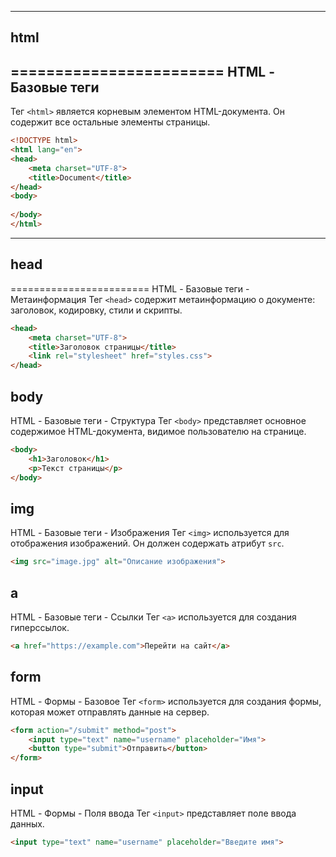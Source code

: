
---
## html
========================
HTML - Базовые теги
------------------------
Тег `<html>` является корневым элементом HTML-документа. Он содержит все остальные элементы страницы.

```html
<!DOCTYPE html>
<html lang="en">
<head>
    <meta charset="UTF-8">
    <title>Document</title>
</head>
<body>
    
</body>
</html>
```

---
## head
========================
HTML - Базовые теги - Метаинформация
Тег `<head>` содержит метаинформацию о документе: заголовок, кодировку, стили и скрипты.

```html
<head>
    <meta charset="UTF-8">
    <title>Заголовок страницы</title>
    <link rel="stylesheet" href="styles.css">
</head>
```

## body
HTML - Базовые теги - Структура
Тег `<body>` представляет основное содержимое HTML-документа, видимое пользователю на странице.

```html
<body>
    <h1>Заголовок</h1>
    <p>Текст страницы</p>
</body>
```

## img
HTML - Базовые теги - Изображения
Тег `<img>` используется для отображения изображений. Он должен содержать атрибут `src`.

```html
<img src="image.jpg" alt="Описание изображения">
```

## a
HTML - Базовые теги - Ссылки
Тег `<a>` используется для создания гиперссылок.

```html
<a href="https://example.com">Перейти на сайт</a>
```

## form
HTML - Формы - Базовое
Тег `<form>` используется для создания формы, которая может отправлять данные на сервер.

```html
<form action="/submit" method="post">
    <input type="text" name="username" placeholder="Имя">
    <button type="submit">Отправить</button>
</form>
```

## input
HTML - Формы - Поля ввода
Тег `<input>` представляет поле ввода данных.

```html
<input type="text" name="username" placeholder="Введите имя">
```